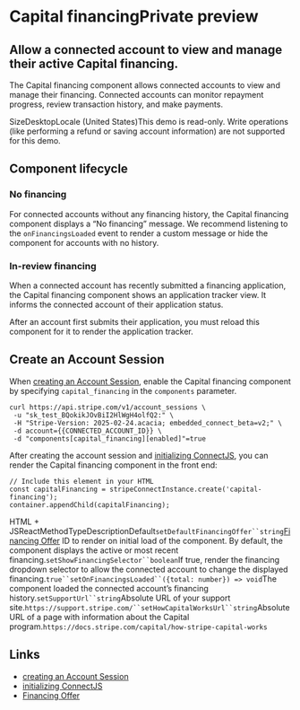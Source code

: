 # Capital financingPrivate preview

## Allow a connected account to view and manage their active Capital financing.

The Capital financing component allows connected accounts to view and manage
their financing. Connected accounts can monitor repayment progress, review
transaction history, and make payments.

SizeDesktopLocale (United States)This demo is read-only. Write operations
(like performing a refund or saving account information) are not supported for
this demo.
## Component lifecycle

### No financing

For connected accounts without any financing history, the Capital financing
component displays a “No financing” message. We recommend listening to the
`onFinancingsLoaded` event to render a custom message or hide the component for
accounts with no history.

### In-review financing

When a connected account has recently submitted a financing application, the
Capital financing component shows an application tracker view. It informs the
connected account of their application status.

After an account first submits their application, you must reload this component
for it to render the application tracker.

## Create an Account Session

When [creating an Account
Session](https://docs.stripe.com/api/account_sessions/create), enable the
Capital financing component by specifying `capital_financing` in the
`components` parameter.

```
curl https://api.stripe.com/v1/account_sessions \
 -u "sk_test_BQokikJOvBiI2HlWgH4olfQ2:" \
 -H "Stripe-Version: 2025-02-24.acacia; embedded_connect_beta=v2;" \
 -d account={{CONNECTED_ACCOUNT_ID}} \
 -d "components[capital_financing][enabled]"=true
```

After creating the account session and [initializing
ConnectJS](https://docs.stripe.com/connect/get-started-connect-embedded-components#account-sessions),
you can render the Capital financing component in the front end:

```
// Include this element in your HTML
const capitalFinancing = stripeConnectInstance.create('capital-financing');
container.appendChild(capitalFinancing);
```

HTML +
JSReactMethodTypeDescriptionDefault`setDefaultFinancingOffer``string`[Financing
Offer](https://docs.stripe.com/api/capital/financing_offers) ID to render on
initial load of the component. By default, the component displays the active or
most recent financing.`setShowFinancingSelector``boolean`If true, render the
financing dropdown selector to allow the connected account to change the
displayed financing.`true``setOnFinancingsLoaded``({total: number}) => void`The
component loaded the connected account’s financing
history.`setSupportUrl``string`Absolute URL of your support
site.`https://support.stripe.com/``setHowCapitalWorksUrl``string`Absolute URL of
a page with information about the Capital
program.`https://docs.stripe.com/capital/how-stripe-capital-works`

## Links

- [creating an Account
Session](https://docs.stripe.com/api/account_sessions/create)
- [initializing
ConnectJS](https://docs.stripe.com/connect/get-started-connect-embedded-components#account-sessions)
- [Financing Offer](https://docs.stripe.com/api/capital/financing_offers)